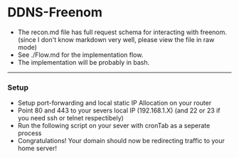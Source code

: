 # DDNS-Freenom
- The recon.md file has full request schema for interacting with freenom. (since I don't know markdown very well, please view the file in raw mode)
- See ./Flow.md for the implementation flow.
- The implementation will be probably in bash.

---

### Setup
- Setup port-forwarding and local static IP Allocation on your router
- Point 80 and 443 to your severs local IP (192.168.1.X) (and 22 or 23 if you need ssh or telnet respectibely)
- Run the following script on your sever with cronTab as a seperate process
- Congratulations! Your domain should now be redirecting traffic to your home server!
